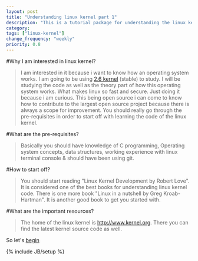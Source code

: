 ```yaml
---
layout: post
title: "Understanding linux kernel part 1"
description: "This is a tutorial package for understanding the linux kernel. I am starting off with understanding what is actually happening in the kernel."
category: 
tags: ["linux-kernel"]
change_frequency: "weekly"
priority: 0.8
---
```


#Why I am interested in linux kernel?
>I am interested in it because i want to know how an operating system works. I am going to be using [2.6 kernel](http://git.kernel.org/pub/scm/linux/kernel/git/torvalds/linux-2.6.git/) (stable) to study. I will be studying the code as well as the theory part of how this operating system works. What makes linux so fast and secure. Just doing it because i am curious. This being open source i can come to know how to contribute to the largest open source project because there is always a scope for improvement.
>You should really go through the pre-requisites in order to start off with learning the code of the linux kernel. 

#What are the pre-requisites?
>Basically you should have knowledge of C programming, Operating system concepts, data structures, working experience with linux terminal console & should have been using git.   

#How to start off?
>You should start reading "Linux Kernel Development by Robert Love". It is considered one of the best books for understanding linux kernel code. There is one more book "Linux in a nutshell by Greg Kroab-Hartman". It is another good book to get you started with.

#What are the important resources? 
>The home of the linux kernel is http://www.kernel.org. There you can find the latest kernel source code as well.

So let's [begin](http://bhavyanshu.me/pages/toc-kernel)

{% include JB/setup %}
